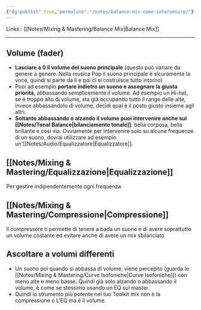 ```yaml
---
{"dg-publish":true,"permalink":"/notes/balance-mix-come-intervenire/"}
---
```


Links:: [[Notes/Mixing & Mastering/Balance Mix\|Balance Mix]]

---
## Volume (fader)

- **Lasciare a 0 il volume del suono principale** (questo può variare da genere a genere. Nella musica Pop il suono principale è sicuramente la voce, quindi si parte da lì e poi ci si costruisce tutto intorno)
- Puoi ad esempio **portare indietro un suono e assegnare la giusta priorità**, abbassando semplicemente il volume. Ad esempio un Hi-hat, se è troppo alto di volume, sta già occupando tutto il range delle alte, invece abbassandolo di volume, decidi qual è il posto giusto insieme agli altri.
- **Soltanto abbassando o alzando il volume puoi intervenire anche sul [[Notes/Tonal Balance\|bilanciamento tonale]]**: bella corposa, bella brillante e cosi via. Ovviamente per intervenire solo su alcune frequenze di un suono, dovrai utilizzare ad esempio un'[[Notes/Audio/Equalizzatore\|Equalizzatore]].

## [[Notes/Mixing & Mastering/Equalizzazione\|Equalizzazione]]

Per gestire indipendentemente ogni frequenza

## [[Notes/Mixing & Mastering/Compressione\|Compressione]]

Il compressore ti permette di tenere a bada un suono e di avere soprattutto un volume costante ed evitare anche di avere un mix sbilanciato

## Ascoltare a volumi differenti

- Un suono poi quando si abbassa di volume, viene percepito (guarda le [[Notes/Mixing & Mastering/Curve Isofoniche\|Curve Isofoniche]])  con meno alte e meno basse. Quindi già solo alzando o abbassando il volume, è come se stessimo usando un EQ sul master.
- Quindi lo strumento più potente nel tuo Toolkit mix non è la compressione o L'EQ ma è il volume.

